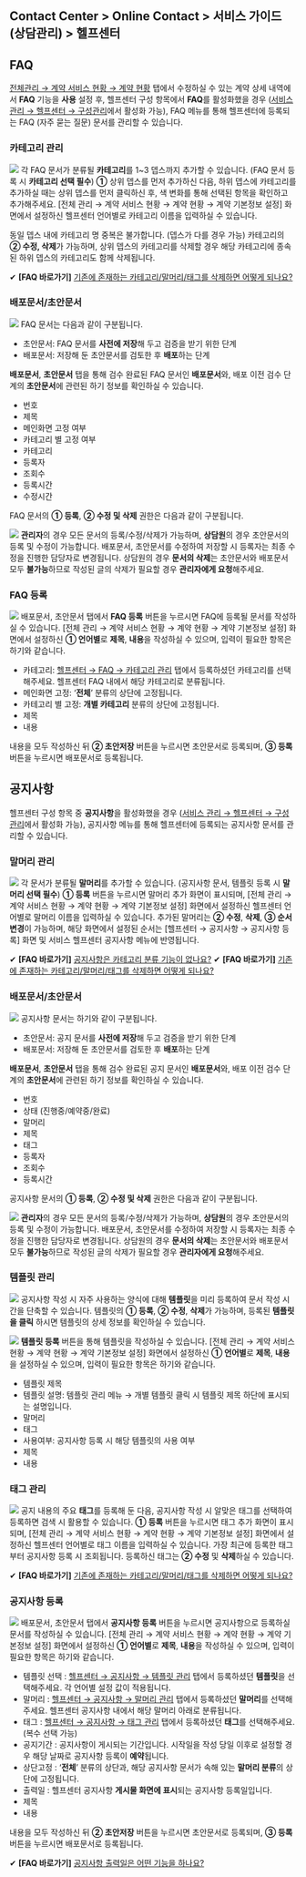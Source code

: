 ## Contact Center > Online Contact > 서비스 가이드 (상담관리) > 헬프센터

## FAQ
[전체관리 → 계약 서비스 현황 → 계약 현황](https://docs.toast.com/ko/Contact%20Center/ko/online-contact-guide-global-management/#_2) 탭에서 수정하실 수 있는 계약 상세 내역에서 **FAQ** 기능을 **사용** 설정 후, 헬프센터 구성 항목에서 **FAQ**를 활성화했을 경우 ([서비스 관리 → 헬프센터 → 구성관리](https://docs.toast.com/ko/Contact%20Center/ko/online-contact-guide-service-management/#_32)에서 활성화 가능), FAQ 메뉴를 통해 헬프센터에 등록되는 FAQ (자주 묻는 질문) 문서를 관리할 수 있습니다. 


### 카테고리 관리
![](http://static.toastoven.net/prod_contact_center/3.1-(1)_2.png)
각 FAQ 문서가 분류될 **카테고리**를 1~3 뎁스까지 추가할 수 있습니다. (FAQ 문서 등록 시 **카테고리 선택 필수**) 
**①** 상위 뎁스를 먼저 추가하신 다음, 하위 뎁스에 카테고리를 추가하실 때는 상위 뎁스를 먼저 클릭하신 후, 색 변화를 통해 선택된 항목을 확인하고 추가해주세요. [전체 관리 → 계약 서비스 현황 → 계약 현황 → 계약 기본정보 설정] 화면에서 설정하신 헬프센터 언어별로 카테고리 이름을 입력하실 수 있습니다.

동일 뎁스 내에 카테고리 명 중복은 불가합니다. (뎁스가 다를 경우 가능)
카테고리의 **② 수정, 삭제**가 가능하며, 상위 뎁스의 카테고리를 삭제할 경우 해당 카테고리에 종속된 하위 뎁스의 카테고리도 함께 삭제됩니다.

✔ **\[FAQ 바로가기]** [기존에 존재하는 카테고리/말머리/태그를 삭제하면 어떻게 되나요?](https://nhn-contact.oc.toast.com/oc/hc/article/63/)


### 배포문서/초안문서
![](http://static.toastoven.net/prod_contact_center/3.1-(2)_1.png)
FAQ 문서는 다음과 같이 구분됩니다.

-	초안문서: FAQ 문서를 **사전에 저장**해 두고 검증을 받기 위한 단계
-	배포문서: 저장해 둔 초안문서를 검토한 후 **배포**하는 단계

**배포문서**, **초안문서** 탭을 통해 검수 완료된 FAQ 문서인 **배포문서**와, 배포 이전 검수 단계의 **초안문서**에 관련된 하기 정보를 확인하실 수 있습니다.

-	번호
-	제목
-	메인화면 고정 여부
-	카테고리 별 고정 여부
-	카테고리
-	등록자
-	조회수
-	등록시간
-	수정시간

FAQ 문서의 **① 등록**, **② 수정 및 삭제** 권한은 다음과 같이 구분됩니다.

![](http://static.toastoven.net/prod_contact_center/3.1-(2)a.png)
**관리자**의 경우 모든 문서의 등록/수정/삭제가 가능하며, **상담원**의 경우 초안문서의 등록 및 수정이 가능합니다. 
배포문서, 초안문서를 수정하여 저장할 시 등록자는 최종 수정을 진행한 담당자로 변경됩니다. 상담원의 경우 **문서의 삭제**는 초안문서와 배포문서 모두 **불가능**하므로 작성된 글의 삭제가 필요할 경우 **관리자에게 요청**해주세요.

### FAQ 등록
![](http://static.toastoven.net/prod_contact_center/3.1-(3)_1.png)
배포문서, 초안문서 탭에서 **FAQ 등록** 버튼을 누르시면 FAQ에 등록될 문서를 작성하실 수 있습니다. [전체 관리 → 계약 서비스 현황 → 계약 현황 → 계약 기본정보 설정] 화면에서 설정하신 **① 언어별**로 **제목**, **내용**을 작성하실 수 있으며, 입력이 필요한 항목은 하기와 같습니다.

-	카테고리: [헬프센터 → FAQ → 카테고리 관리](https://docs.toast.com/ko/Contact%20Center/ko/online-contact-guide-help-center/#_1) 탭에서 등록하셨던 카테고리를 선택해주세요. 헬프센터 FAQ 내에서 해당 카테고리로 분류됩니다.
-	메인화면 고정: ‘**전체**’ 분류의 상단에 고정됩니다.
-	카테고리 별 고정: **개별 카테고리** 분류의 상단에 고정됩니다.
-	제목
-	내용

내용을 모두 작성하신 뒤 **② 초안저장** 버튼을 누르시면 초안문서로 등록되며, **③ 등록** 버튼을 누르시면 배포문서로 등록됩니다.


## 공지사항
헬프센터 구성 항목 중 **공지사항**을 활성화했을 경우 ([서비스 관리 → 헬프센터 → 구성관리](https://docs.toast.com/ko/Contact%20Center/ko/online-contact-guide-service-management/#_32)에서 활성화 가능), 공지사항 메뉴를 통해 헬프센터에 등록되는 공지사항 문서를 관리할 수 있습니다. 


### 말머리 관리
![](http://static.toastoven.net/prod_contact_center/3.2-(1)_1.png)
각 문서가 분류될 **말머리**를 추가할 수 있습니다. (공지사항 문서, 템플릿 등록 시 **말머리 선택 필수**) 
**① 등록** 버튼을 누르시면 말머리 추가 화면이 표시되며, [전체 관리 → 계약 서비스 현황 → 계약 현황 → 계약 기본정보 설정] 화면에서 설정하신 헬프센터 언어별로 말머리 이름을 입력하실 수 있습니다. 추가된 말머리는 **② 수정**, **삭제**, **③ 순서변경**이 가능하며, 해당 화면에서 설정된 순서는 [헬프센터 → 공지사항 → 공지사항 등록] 화면 및 서비스 헬프센터 공지사항 메뉴에 반영됩니다. 

✔ **\[FAQ 바로가기]** [공지사항은 카테고리 분류 기능이 없나요?](https://nhn-contact.oc.toast.com/oc/hc/article/47/)
✔ **\[FAQ 바로가기]** [기존에 존재하는 카테고리/말머리/태그를 삭제하면 어떻게 되나요?](https://nhn-contact.oc.toast.com/oc/hc/article/63/)


### 배포문서/초안문서
![](http://static.toastoven.net/prod_contact_center/3.2-(2)_1.png)
공지사항 문서는 하기와 같이 구분됩니다. 

-	초안문서: 공지 문서를 **사전에 저장**해 두고 검증을 받기 위한 단계
-	배포문서: 저장해 둔 초안문서를 검토한 후 **배포**하는 단계

**배포문서**, **초안문서** 탭을 통해 검수 완료된 공지 문서인 **배포문서**와, 배포 이전 검수 단계의 **초안문서**에 관련된 하기 정보를 확인하실 수 있습니다.

-	번호
-	상태 (진행중/예약중/완료)
-	말머리
-	제목
-	태그
-	등록자
-	조회수
-	등록시간

공지사항 문서의 **① 등록**, **② 수정 및 삭제** 권한은 다음과 같이 구분됩니다.

![](http://static.toastoven.net/prod_contact_center/3.1-(2)a.png)
**관리자**의 경우 모든 문서의 등록/수정/삭제가 가능하며, **상담원**의 경우 초안문서의 등록 및 수정이 가능합니다. 
배포문서, 초안문서를 수정하여 저장할 시 등록자는 최종 수정을 진행한 담당자로 변경됩니다. 상담원의 경우 **문서의 삭제**는 초안문서와 배포문서 모두 **불가능**하므로 작성된 글의 삭제가 필요할 경우 **관리자에게 요청**해주세요.


### 템플릿 관리
![](http://static.toastoven.net/prod_contact_center/3.2-(3)_1.png)
공지사항 작성 시 자주 사용하는 양식에 대해 **템플릿**을 미리 등록하여 문서 작성 시간을 단축할 수 있습니다. 템플릿의 **① 등록**, **② 수정**, **삭제**가 가능하며, 등록된 **템플릿을 클릭**
하시면 템플릿의 상세 정보를 확인하실 수 있습니다.

![](http://static.toastoven.net/prod_contact_center/3.2-(4)_1.png)
**템플릿 등록** 버튼을 통해 템플릿을 작성하실 수 있습니다. [전체 관리 → 계약 서비스 현황 → 계약 현황 → 계약 기본정보 설정] 화면에서 설정하신 **① 언어별**로 **제목**, **내용**을 설정하실 수 있으며, 입력이 필요한 항목은 하기와 같습니다.

-	템플릿 제목
-	템플릿 설명: 템플릿 관리 메뉴 → 개별 템플릿 클릭 시 템플릿 제목 하단에 표시되는 설명입니다. 
-	말머리
-	태그
-	사용여부: 공지사항 등록 시 해당 템플릿의 사용 여부
-	제목
-	내용


### 태그 관리
![](http://static.toastoven.net/prod_contact_center/3.2-(5)_1.png)
공지 내용의 주요 **태그**를 등록해 둔 다음, 공지사항 작성 시 알맞은 태그를 선택하여 등록하면 검색 시 활용할 수 있습니다.
**① 등록** 버튼을 누르시면 태그 추가 화면이 표시되며, [전체 관리 → 계약 서비스 현황 → 계약 현황 → 계약 기본정보 설정] 화면에서 설정하신 헬프센터 언어별로 태그 이름을 입력하실 수 있습니다. 가장 최근에 등록한 태그부터 공지사항 등록 시 조회됩니다. 등록하신 태그는 **② 수정** 및 **삭제**하실 수 있습니다.

✔ **\[FAQ 바로가기]** [기존에 존재하는 카테고리/말머리/태그를 삭제하면 어떻게 되나요?](https://nhn-contact.oc.toast.com/oc/hc/article/63/)


### 공지사항 등록
![](http://static.toastoven.net/prod_contact_center/3.2-(6)_1.png)
배포문서, 초안문서 탭에서 **공지사항 등록** 버튼을 누르시면 공지사항으로 등록하실 문서를 작성하실 수 있습니다. [전체 관리 → 계약 서비스 현황 → 계약 현황 → 계약 기본정보 설정] 화면에서 설정하신 **① 언어별**로 **제목**, **내용**을 작성하실 수 있으며, 입력이 필요한 항목은 하기와 같습니다.

-	템플릿 선택 : [헬프센터 → 공지사항 → 템플릿 관리](https://docs.toast.com/ko/Contact%20Center/ko/online-contact-guide-help-center/#_6) 탭에서 등록하셨던 **템플릿**을 선택해주세요. 각 언어별 설정 값이 적용됩니다.
-	말머리 : [헬프센터 → 공지사항 → 말머리 관리](https://docs.toast.com/ko/Contact%20Center/ko/online-contact-guide-help-center/#_4) 탭에서 등록하셨던 **말머리**를 선택해주세요. 헬프센터 공지사항 내에서 해당 말머리 아래로 분류됩니다.
-	태그 : [헬프센터 → 공지사항 → 태그 관리](https://docs.toast.com/ko/Contact%20Center/ko/online-contact-guide-help-center/#_7) 탭에서 등록하셨던 **태그**를 선택해주세요. (복수 선택 가능)
-	공지기간 : 공지사항이 게시되는 기간입니다. 시작일을 작성 당일 이후로 설정할 경우 해당 날짜로 공지사항 등록이 **예약**됩니다.
-	상단고정 : ‘**전체**’ 분류의 상단과, 해당 공지사항 문서가 속해 있는 **말머리 분류**의 상단에 고정됩니다.
-	출력일 : 헬프센터 공지사항 **게시물 화면에 표시**되는 공지사항 등록일입니다.
-	제목
-	내용

내용을 모두 작성하신 뒤 **② 초안저장** 버튼을 누르시면 초안문서로 등록되며, **③ 등록** 버튼을 누르시면 배포문서로 등록됩니다.

✔ **\[FAQ 바로가기]** [공지사항 출력일은 어떤 기능을 하나요?](https://nhn-contact.oc.toast.com/oc/hc/article/46/)
